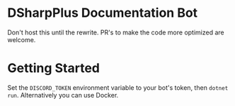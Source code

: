 # DSharpPlus Documentation Bot
Don't host this until the rewrite. PR's to make the code more optimized are welcome.

# Getting Started
Set the `DISCORD_TOKEN` environment variable to your bot's token, then `dotnet run`. Alternatively you can use Docker.